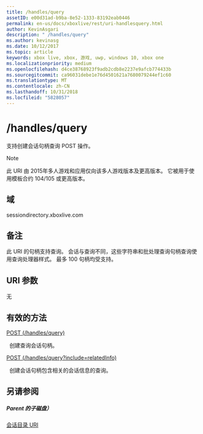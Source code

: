 ```yaml
---
title: /handles/query
assetID: e00d31ad-b9ba-8e52-1333-83192eab0446
permalink: en-us/docs/xboxlive/rest/uri-handlesquery.html
author: KevinAsgari
description: " /handles/query"
ms.author: kevinasg
ms.date: 10/12/2017
ms.topic: article
keywords: xbox live, xbox, 游戏, uwp, windows 10, xbox one
ms.localizationpriority: medium
ms.openlocfilehash: d4ce38768923f9adb2cdb8e2237e9afcb774433b
ms.sourcegitcommit: ca96031debe1e76d4501621a7680079244ef1c60
ms.translationtype: MT
ms.contentlocale: zh-CN
ms.lasthandoff: 10/31/2018
ms.locfileid: "5828057"
---
```

# <a name="handlesquery"></a>/handles/query
支持创建会话句柄查询 POST 操作。 

> [!NOTE] 
> 此 URI 由 2015年多人游戏和应用仅向该多人游戏版本及更高版本。 它被用于使用模板合约 104/105 或更高版本。  

 
<a id="ID4EQ"></a>

 
## <a name="domain"></a>域
sessiondirectory.xboxlive.com  
<a id="ID4EV"></a>

 
## <a name="remarks"></a>备注
此 URI 的句柄支持查询。 会话与查询不同，这些字符串和批处理查询句柄查询使用查询处理器样式。 最多 100 句柄均受支持。  
<a id="ID4E2"></a>

 
## <a name="uri-parameters"></a>URI 参数
 
无   
<a id="ID4EEB"></a>

 
## <a name="valid-methods"></a>有效的方法

[POST (/handles/query)](uri-handlesquerypost.md)

&nbsp;&nbsp;创建查询会话句柄。

[POST (/handles/query?include=relatedInfo)](uri-handlesqueryincludepost.md)

&nbsp;&nbsp;创建会话句柄包含相关的会话信息的查询。
 
<a id="ID4EQB"></a>

 
## <a name="see-also"></a>另请参阅
 
<a id="ID4ESB"></a>

 
##### <a name="parent"></a>Parent 的子磁盘） 

[会话目录 URI](atoc-reference-sessiondirectory.md)

   